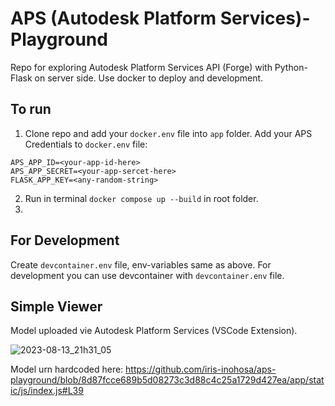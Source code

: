# APS (Autodesk Platform Services)-Playground
Repo for exploring Autodesk Platform Services API (Forge) with Python-Flask on server side.
Use docker to deploy and development.

## To run
1) Clone repo and add your `docker.env` file into `app` folder. Add your APS Credentials to `docker.env` file:
```
APS_APP_ID=<your-app-id-here>
APS_APP_SECRET=<your-app-sercet-here>
FLASK_APP_KEY=<any-random-string>
```
2) Run in terminal `docker compose up --build` in root folder.
3) 
## For Development
Create `devcontainer.env` file, env-variables same as above.
For development you can use devcontainer with `devcontainer.env` file.

## Simple Viewer
Model uploaded vie Autodesk Platform Services (VSCode Extension).

![2023-08-13_21h31_05](https://github.com/iris-inohosa/aps-playground/assets/89853648/a5d3601a-be9b-4774-a1ce-85ba6876e643)

Model urn hardcoded here:
https://github.com/iris-inohosa/aps-playground/blob/8d87fcce689b5d08273c3d88c4c25a1729d427ea/app/static/js/index.js#L39
